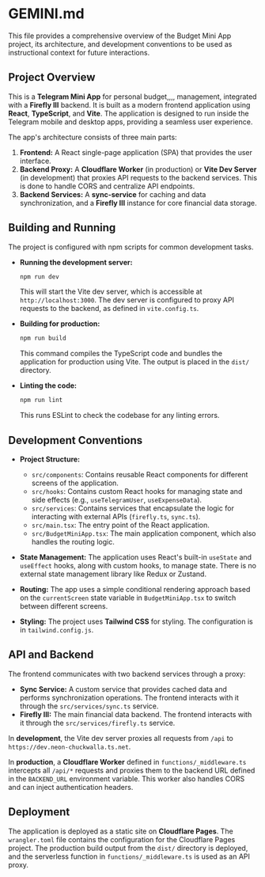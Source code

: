 # GEMINI.md

This file provides a comprehensive overview of the Budget Mini App project, its architecture, and development conventions to be used as instructional context for future interactions.

## Project Overview

This is a **Telegram Mini App** for personal budget,,,, management, integrated with a **Firefly III** backend. It is built as a modern frontend application using **React**, **TypeScript**, and **Vite**. The application is designed to run inside the Telegram mobile and desktop apps, providing a seamless user experience.

The app's architecture consists of three main parts:

1.  **Frontend:** A React single-page application (SPA) that provides the user interface.
2.  **Backend Proxy:** A **Cloudflare Worker** (in production) or **Vite Dev Server** (in development) that proxies API requests to the backend services. This is done to handle CORS and centralize API endpoints.
3.  **Backend Services:** A **sync-service** for caching and data synchronization, and a **Firefly III** instance for core financial data storage.

## Building and Running

The project is configured with npm scripts for common development tasks.

*   **Running the development server:**
    ```bash
    npm run dev
    ```
    This will start the Vite dev server, which is accessible at `http://localhost:3000`. The dev server is configured to proxy API requests to the backend, as defined in `vite.config.ts`.

*   **Building for production:**
    ```bash
    npm run build
    ```
    This command compiles the TypeScript code and bundles the application for production using Vite. The output is placed in the `dist/` directory.

*   **Linting the code:**
    ```bash
    npm run lint
    ```
    This runs ESLint to check the codebase for any linting errors.

## Development Conventions

*   **Project Structure:**
    *   `src/components`: Contains reusable React components for different screens of the application.
    *   `src/hooks`: Contains custom React hooks for managing state and side effects (e.g., `useTelegramUser`, `useExpenseData`).
    *   `src/services`: Contains services that encapsulate the logic for interacting with external APIs (`firefly.ts`, `sync.ts`).
    *   `src/main.tsx`: The entry point of the React application.
    *   `src/BudgetMiniApp.tsx`: The main application component, which also handles the routing logic.

*   **State Management:** The application uses React's built-in `useState` and `useEffect` hooks, along with custom hooks, to manage state. There is no external state management library like Redux or Zustand.

*   **Routing:** The app uses a simple conditional rendering approach based on the `currentScreen` state variable in `BudgetMiniApp.tsx` to switch between different screens.

*   **Styling:** The project uses **Tailwind CSS** for styling. The configuration is in `tailwind.config.js`.

## API and Backend

The frontend communicates with two backend services through a proxy:

*   **Sync Service:** A custom service that provides cached data and performs synchronization operations. The frontend interacts with it through the `src/services/sync.ts` service.
*   **Firefly III:** The main financial data backend. The frontend interacts with it through the `src/services/firefly.ts` service.

In **development**, the Vite dev server proxies all requests from `/api` to `https://dev.neon-chuckwalla.ts.net`.

In **production**, a **Cloudflare Worker** defined in `functions/_middleware.ts` intercepts all `/api/*` requests and proxies them to the backend URL defined in the `BACKEND_URL` environment variable. This worker also handles CORS and can inject authentication headers.

## Deployment

The application is deployed as a static site on **Cloudflare Pages**. The `wrangler.toml` file contains the configuration for the Cloudflare Pages project. The production build output from the `dist/` directory is deployed, and the serverless function in `functions/_middleware.ts` is used as an API proxy.
